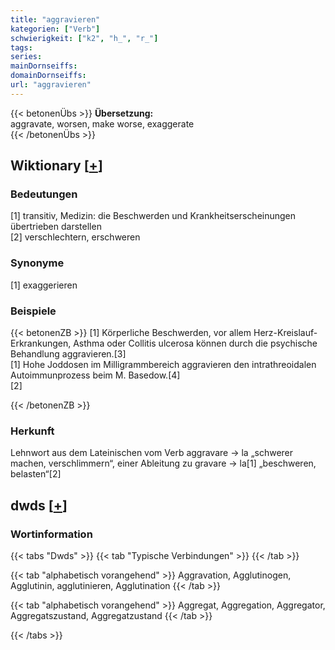 ```yaml
---
title: "aggravieren"
kategorien: ["Verb"]
schwierigkeit: ["k2", "h_", "r_"]
tags:
series:
mainDornseiffs:
domainDornseiffs:
url: "aggravieren"
---
```


{{< betonenÜbs >}}
**Übersetzung:**  
aggravate, worsen, make worse, exaggerate  
{{< /betonenÜbs >}}

## Wiktionary [[+](https://de.wiktionary.org/wiki/aggravieren)]

### Bedeutungen
[1] transitiv, Medizin: die Beschwerden und Krankheitserscheinungen übertrieben darstellen  
[2] verschlechtern, erschweren  

### Synonyme
[1] exaggerieren  

### Beispiele
{{< betonenZB >}}
[1] Körperliche Beschwerden, vor allem Herz-Kreislauf-Erkrankungen, Asthma oder Collitis ulcerosa können durch die psychische Behandlung aggravieren.[3]  
[1] Hohe Joddosen im Milligrammbereich aggravieren den intrathreoidalen Autoimmunprozess beim M. Basedow.[4]  
[2]  

{{< /betonenZB >}}
### Herkunft
Lehnwort aus dem Lateinischen vom Verb aggravare → la „schwerer machen, verschlimmern“, einer Ableitung zu gravare → la[1] „beschweren, belasten“[2]  



## dwds [[+](https://www.dwds.de/wb/aggravieren)]

### Wortinformation
{{< tabs "Dwds" >}}
{{< tab "Typische Verbindungen" >}}
{{< /tab >}}

{{< tab "alphabetisch vorangehend" >}}
Aggravation, Agglutinogen, Agglutinin, agglutinieren, Agglutination
{{< /tab >}}

{{< tab "alphabetisch vorangehend" >}}
Aggregat, Aggregation, Aggregator, Aggregatszustand, Aggregatzustand
{{< /tab >}}

{{< /tabs >}}

